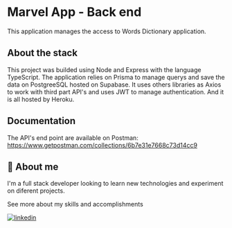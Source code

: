 
# Marvel App - Back end

This application manages the access to Words Dictionary application.

## About the stack

This project was builded using Node and Express with the language TypeScript. The application relies on Prisma to manage querys and save the data on PostgreeSQL hosted on Supabase.
It uses others libraries as Axios to work with third part API's and uses JWT to manage authentication. And it is all hosted by Heroku.

## Documentation

The API's end point are available on Postman: https://www.getpostman.com/collections/6b7e31e7668c73d14cc9

## 🚀 About me

I'm a full stack developer looking to learn new technologies and experiment on diferent projects.

See more about my skills and accomplishments 

[![linkedin](https://img.shields.io/badge/linkedin-0A66C2?style=for-the-badge&logo=linkedin&logoColor=white)](https://www.linkedin.com/)


